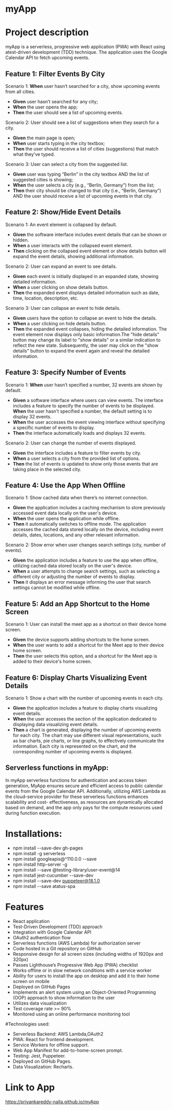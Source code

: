 # myApp 
# Project description
myApp is a serverless, progressive web application (PWA) with React using atest-driven development (TDD) technique. The application uses the Google 
Calendar API to fetch upcoming events.

## Feature 1: Filter Events By City
Scenario 1: **When** user hasn’t searched for a city, show upcoming events from all cities.
* **Given** user hasn’t searched for any city;
* **When** the user opens the app;
* **Then** the user should see a list of upcoming events.

Scenario 2: User should see a list of suggestions when they search for a city.
* **Given** the main page is open;
* **When** user starts typing in the city textbox;
* **Then** the user should receive a list of cities (suggestions) that match what they’ve typed.

Scenario 3: User can select a city from the suggested list.
* **Given** user was typing “Berlin” in the city textbox AND the list of suggested cities is showing;
* **When** the user selects a city (e.g., “Berlin, Germany”) from the list;
* **Then** their city should be changed to that city (i.e., “Berlin, Germany”) AND the user should receive a list of upcoming events in that city.

## Feature 2: Show/Hide Event Details
Scenario 1: An event element is collapsed by default.
* **Given** the software interface includes event details that can be shown or hidden.
* **When** a user interacts with the collapsed event element.
* **Then** clicking on the collapsed event element or show details button will expand the event details, showing additional information.

Scenario 2: User can expand an event to see details.
* **Given** each event is initially displayed in an expanded state, showing detailed information.
* **When** a user clicking on show details button.
* **Then** the expanded event displays detailed information such as date, time, location, description, etc.

Scenario 3: User can collapse an event to hide details.
* **Given** users have the option to collapse an event to hide the details.
* **When** a user clicking on hide details button.
* **Then** the expanded event collapses, hiding the detailed information. The event element now displays only basic information.The "hide details" button may 
  change its label to "show details" or a similar indication to reflect the new state. Subsequently, the user may click on the "show details" button to 
  expand the event again and reveal the detailed information.

## Feature 3: Specify Number of Events
Scenario 1: **When** user hasn’t specified a number, 32 events are shown by default.
* **Given** a software interface where users can view events. The interface includes a feature to specify the number of events to be displayed. **When** the user 
  hasn't specified a number, the default setting is to display 32 events.
* **When** the user accesses the event viewing interface without specifying a specific number of events to display.
* **Then** the interface automatically loads and displays 32 events.

Scenario 2: User can change the number of events displayed.
* **Given** the interface includes a feature to filter events by city.
* **When** a user selects a city from the provided list of options.
* **Then** the list of events is updated to show only those events that are taking place in the selected city.

## Feature 4: Use the App **When** Offline
Scenario 1: Show cached data when there’s no internet connection.
* **Given** the application includes a caching mechanism to store previously accessed event data locally on the user's device.
* **When** the user opens the application while offline.
* **Then** it automatically switches to offline mode. The application accesses the cached data stored locally on the device, including event details, dates, 
  locations, and any other relevant information.

Scenario 2: Show error when user changes search settings (city, number of events).
* **Given** the application includes a feature to use the app when offline, utilizing cached data stored locally on the user's device.
* **When** a user attempts to change search settings, such as selecting a different city or adjusting the number of events to display.
* **Then** it displays an error message informing the user that search settings cannot be modified while offline.

## Feature 5: Add an App Shortcut to the Home Screen
Scenario 1: User can install the meet app as a shortcut on their device home screen.
* **Given** the device supports adding shortcuts to the home screen.
* **When** the user wants to add a shortcut for the Meet app to their device home screen.
* **Then** the user selects this option, and a shortcut for the Meet app is added to their device's home screen.

## Feature 6: Display Charts Visualizing Event Details
Scenario 1: Show a chart with the number of upcoming events in each city.
* **Given** the application includes a feature to display charts visualizing event details.
* **When** the user accesses the section of the application dedicated to displaying data visualizing event details.
* **Then** a chart is generated, displaying the number of upcoming events for each city. The chart may use different visual representations, such as bar charts, 
pie charts, or line graphs, to effectively communicate the information. Each city is represented on the chart, and the corresponding number of upcoming 
events is displayed.




## Serverless functions in myApp:
 In myApp serverless functions for authentication and access token generation, MyApp ensures secure and efficient access to public calendar events from the 
 Google Calendar API. Additionally, utilizing AWS Lambda as the cloud-service provider for these serverless functions enhances scalability and cost- 
 effectiveness, as resources are dynamically allocated based on demand, and the app only pays for the compute resources used during function execution.


# Installations:
* npm install --save-dev gh-pages
* npm install -g serverless
* npm install googleapis@^110.0.0 --save
* npm install http-server -g
* npm install --save @testing-library/user-event@14
* npm install jest-cucumber --save-dev
* npm install --save-dev puppeteer@18.1.0
* npm install --save atatus-spa

  
# Features
* React application
* Test-Driven Development (TDD) approach
* Integration with Google Calendar API
* OAuth2 authentication flow
* Serverless functions (AWS Lambda) for authorization server
* Code hosted in a Git repository on GitHub
* Responsive design for all screen sizes (including widths of 1920px and 320px)
* Passes Lighthouse’s Progressive Web App (PWA) checklist
* Works offline or in slow network conditions with a service worker
* Ability for users to install the app on desktop and add it to their home screen on mobile
* Deployed on GitHub Pages
* Implements an alert system using an Object-Oriented Programming (OOP) approach to show information to the user
* Utilizes data visualization
* Test coverage rate >= 90%
* Monitored using an online performance monitoring tool
  
#Technologies used:
* Serverless Backend: AWS Lambda,OAuth2 
* PWA: React for frontend development.
* Service Workers for offline support.
* Web App Manifest for add-to-home-screen prompt.
* Testing: Jest, Puppeteer.
* Deployed on GitHub Pages.
* Data Visualization: Recharts.


# Link to App
https://priyankareddy-nalla.github.io/myApp





  

















  

 


